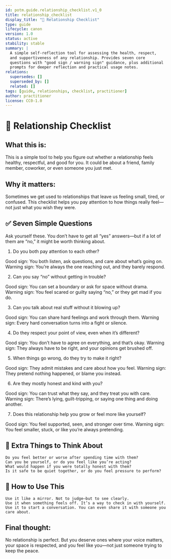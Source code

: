 ```yaml
---
id: potm.guide.relationship_checklist.v1_0
title: relationship_checklist
display_title: "💞 Relationship Checklist"
type: guide
lifecycle: canon
version: 1.0
status: active
stability: stable
summary: |
  A simple self-reflection tool for assessing the health, respect,
  and supportiveness of any relationship. Provides seven core
  questions with "good sign / warning sign" guidance, plus additional
  prompts for deeper reflection and practical usage notes.
relations:
  supersedes: []
  superseded_by: []
  related: []
tags: [guide, relationships, checklist, practitioner]
author: practitioner
license: CC0-1.0
---
```


# 💞 Relationship Checklist

## What this is:

This is a simple tool to help you figure out whether a relationship feels healthy, respectful, and good for you. It could be about a friend, family member, coworker, or even someone you just met.

## Why it matters:

Sometimes we get used to relationships that leave us feeling small, tired, or confused. This checklist helps you pay attention to how things really feel—not just what you wish they were.

## ✅ Seven Simple Questions

Ask yourself these. You don’t have to get all “yes” answers—but if a lot of them are “no,” it might be worth thinking about.

1. Do you both pay attention to each other?

Good sign: You both listen, ask questions, and care about what’s going on.
Warning sign: You’re always the one reaching out, and they barely respond.

2. Can you say “no” without getting in trouble?

Good sign: You can set a boundary or ask for space without drama.
Warning sign: You feel scared or guilty saying “no,” or they get mad if you do.

3. Can you talk about real stuff without it blowing up?

Good sign: You can share hard feelings and work through them.
Warning sign: Every hard conversation turns into a fight or silence.

4. Do they respect your point of view, even when it’s different?

Good sign: You don’t have to agree on everything, and that’s okay.
Warning sign: They always have to be right, and your opinions get brushed off.

5. When things go wrong, do they try to make it right?

Good sign: They admit mistakes and care about how you feel.
Warning sign: They pretend nothing happened, or blame you instead.

6. Are they mostly honest and kind with you?

Good sign: You can trust what they say, and they treat you with care.
Warning sign: There’s lying, guilt-tripping, or saying one thing and doing another.

7. Does this relationship help you grow or feel more like yourself?

Good sign: You feel supported, seen, and stronger over time.
Warning sign: You feel smaller, stuck, or like you’re always pretending.

## 🌱 Extra Things to Think About

    Do you feel better or worse after spending time with them?
    Can you be yourself, or do you feel like you’re acting?
    What would happen if you were totally honest with them?
    Is it safe to be quiet together, or do you feel pressure to perform?

## 🧭 How to Use This

    Use it like a mirror. Not to judge—but to see clearly.
    Use it when something feels off. It’s a way to check in with yourself.
    Use it to start a conversation. You can even share it with someone you care about.

## Final thought:

No relationship is perfect. But you deserve ones where your voice matters, your space is respected, and you feel like you—not just someone trying to keep the peace.